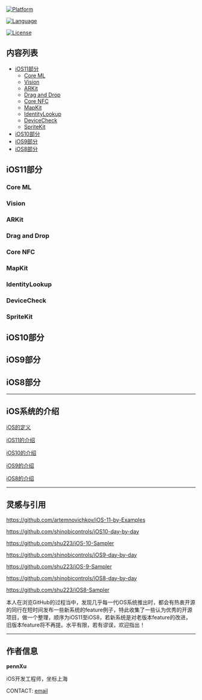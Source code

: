[![Platform](https://camo.githubusercontent.com/2381be1522a92165392579bdfeb1271418760fdc/687474703a2f2f696d672e736869656c64732e696f2f62616467652f706c6174666f726d2d696f732d626c75652e7376673f7374796c653d666c6174)](https://developer.apple.com/iphone/index.action)

[![Language](https://camo.githubusercontent.com/f3bc68f8badf9ec1143275e35cba2114910b0522/687474703a2f2f696d672e736869656c64732e696f2f62616467652f6c616e67756167652d73776966742d627269676874677265656e2e7376673f7374796c653d666c6174)](https://developer.apple.com/swift) 

[![License](https://i.creativecommons.org/l/by-nc-nd/4.0/88x31.png)](https://creativecommons.org/licenses/by-nc-nd/4.0/deed.zh)

## 内容列表

- [iOS11部分](#ios11部分)
  - [Core ML](#core-ml)
  - [Vision](#vision)
  - [ARKit](#arkit)
  - [Drag and Drop](#drag-and-drop)
  - [Core NFC](#core-nfc)
  - [MapKit](#mapkit)
  - [IdentityLookup](#identitylookup)
  - [DeviceCheck](#devicecheck)
  - [SpriteKit](#spritekit)
- [iOS10部分](#ios10部分)
- [iOS9部分](#ios9部分)
- [iOS8部分](#ios8部分)

## iOS11部分

### Core ML

### Vision

### ARKit

### Drag and Drop

### Core NFC

### MapKit

### IdentityLookup

### DeviceCheck

### SpriteKit



## iOS10部分



## iOS9部分



## iOS8部分



------

## iOS系统的介绍

[iOS的定义](https://baike.baidu.com/item/iOS/45705?fr=aladdin)

[iOS11的介绍](https://baike.baidu.com/item/iOS%2011?fromtitle=ios11&fromid=20842297)

[iOS10的介绍](https://baike.baidu.com/item/iOS%2010?fromtitle=iOS10&fromid=18820085)

[iOS9的介绍](https://baike.baidu.com/item/iOS%209?fromtitle=ios9&fromid=17202076)

[iOS8的介绍](https://baike.baidu.com/item/ios%208?fromtitle=iOS8&fromid=4053079)

------

## 灵感与引用

<https://github.com/artemnovichkov/iOS-11-by-Examples>

<https://github.com/shinobicontrols/iOS10-day-by-day>

<https://github.com/shu223/iOS-10-Sampler>

<https://github.com/shinobicontrols/iOS9-day-by-day>

<https://github.com/shu223/iOS-9-Sampler>

<https://github.com/shinobicontrols/iOS8-day-by-day>

<https://github.com/shu223/iOS8-Sampler>

本人在浏览GitHub的过程当中，发现几乎每一代iOS系统推出时，都会有热衷开源的同行在短时间发布一些新系统的feature例子，特此收集了一些认为优秀的开源项目，做一个整理，顺序为iOS11至iOS8，若新系统是对老版本feature的改进，旧版本feature将不再提。水平有限，若有谬误，欢迎指出！

------

## 作者信息

__pennXu__

iOS开发工程师，坐标上海

CONTACT: [email](xu_9308@163.com) 